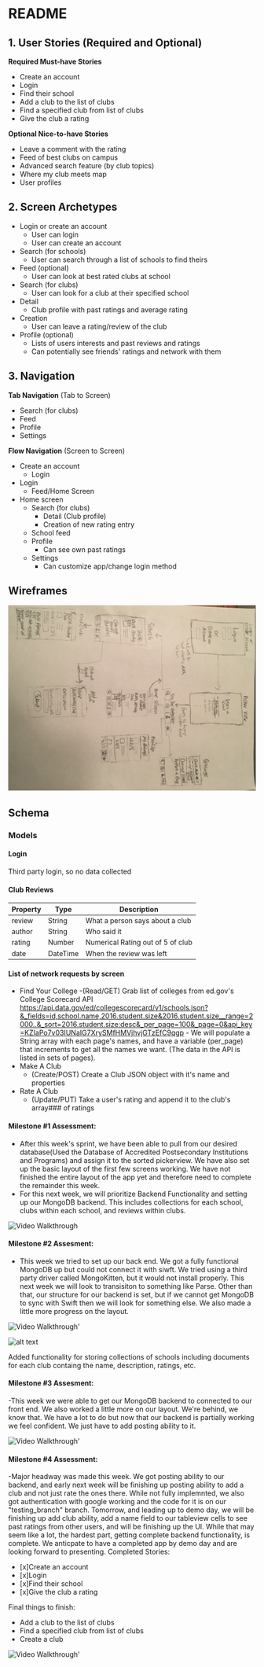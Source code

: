 
# README 

## 1. User Stories (Required and Optional)

**Required Must-have Stories**

 * Create an account
 * Login
 * Find their school
 * Add a club to the list of clubs
 * Find a specified club from list of clubs
 * Give the club a rating 
 
 
 
**Optional Nice-to-have Stories**

 * Leave a comment with the rating
 * Feed of best clubs on campus
 * Advanced search feature (by club topics)
 * Where my club meets map
 * User profiles

## 2. Screen Archetypes

 * Login or create an account
   * User can login
   * User can create an account
 * Search (for schools) 
   * User can search through a list of schools to find theirs
 * Feed (optional)
     * User can look at best rated clubs at school
 * Search (for clubs)
     * User can look for a club at their specified school
 * Detail
     * Club profile with past ratings and average rating
 * Creation
     * User can leave a rating/review of the club
 * Profile (optional)
     * Lists of users interests and past reviews and ratings
     * Can potentially see friends' ratings and network with them

## 3. Navigation

**Tab Navigation** (Tab to Screen)

 * Search (for clubs)
 * Feed
 * Profile
 * Settings

**Flow Navigation** (Screen to Screen)

 * Create an account
    * Login
 * Login 
     * Feed/Home Screen 
 * Home screen
   * Search (for clubs)
       * Detail (Club profile)
       * Creation of new rating entry
   * School feed
   * Profile
       * Can see own past ratings
   * Settings
     * Can customize app/change login method

## Wireframes
<img src="RateMyClubWireframe.jpg" width=600>


## Schema 
### Models
#### Login
   Third party login, so no data collected
   
#### Club Reviews
   
   | Property      | Type     | Description |
   | ------------- | -------- | ------------|
   | review        | String   | What a person says about a club|
   | author        | String   | Who said it|
   | rating        | Number   | Numerical Rating out of 5 of club|
   | date          | DateTime | When the review was left|
   


#### List of network requests by screen
   - Find Your College
    -(Read/GET) Grab list of colleges from ed.gov's College Scorecard API
    https://api.data.gov/ed/collegescorecard/v1/schools.json?&_fields=id,school.name,2016.student.size&2016.student.size__range=2000..&_sort=2016.student.size:desc&_per_page=100&_page=0&api_key=KZIaPo7v03IUNaIG7XrySMfHMVjhvjGTzEfC9qgp
    - We will populate a String array with each page's names, and have a variable (per_page) that increments to get all the names we want. (The data in the API is listed in sets of pages).
   - Make A Club
      - (Create/POST) Create a Club JSON object with it's name and properties 
   - Rate A Club
      - (Update/PUT) Take a user's rating and append it to the club's array### of ratings

#### Milestone #1 Assessment:
- After this week's sprint, we have been able to pull from our desired database(Used the Database of Accredited Postsecondary Institutions and Programs) and assign it to the sorted pickerview. We have also set up the basic layout of the first few screens working. We have not finished the entire layout of the app yet and therefore need to complete the remainder this week.
- For this next week, we will prioritize Backend Functionality and setting up our MongoDB backend. This includes collections for each school, clubs within each school, and reviews within clubs.


<img src='http://g.recordit.co/8Z4sgHKD2I.gif' title='Video Walkthrough' width='' alt='Video Walkthrough' />


#### Milestone #2 Assesment:
- This week we tried to set up our back end. We got a fully functional MongoDB up but could not connect it with siwft. We tried using a third party driver called MongoKitten, but it would not install properly. This next week we will look to transisiton to something like Parse. Other than that, our structure for our backend is set, but if we cannot get MongoDB to sync with Swift then we will look for something else. We also made a little more progress on the layout. 

<img src='https://i.imgur.com/0i60Kwk.gif' title='Video Walkthrough' width='' alt='Video Walkthrough' />' 

![alt text](https://i.imgur.com/7nt8V84.png)

Added functionality for storing collections of schools including documents for each club containg the name, description, ratings, etc.

#### Milestone #3 Assesment:
-This week we were able to get our MongoDB backend to connected to our front end. We also worked a little more on our layout. We're behind, we know that. We have a lot to do but now that our backend is partially working we feel confident. We just have to add posting ability to it.

<img src='https://i.imgur.com/f0G2Aum.gif' title='Video Walkthrough' width='' alt='Video Walkthrough' />' 

#### Milestone #4 Assessment:
-Major headway was made this week. We got posting ability to our backend, and early next week will be finishing up posting ability to add a club and not just rate the ones there. While not fully implemnted, we also got authentication with google working and the code for it is on our "testing_branch" branch. Tomorrow, and leading up to demo day, we will be finishing up add club ability, add a name field to our tableview cells to see past ratings from other users, and will be finishing up the UI. While that may seem like a lot, the hardest part, getting complete backend functionality, is complete. We anticpate to have a completed app by demo day and are looking forward to presenting. 
Completed Stories:
 * [x]Create an account
 * [x]Login
 * [x]Find their school
 * [x]Give the club a rating 

Final things to finish:
 * Add a club to the list of clubs
 * Find a specified club from list of clubs
 * Create a club

<img src='https://i.imgur.com/XkCyuKZ.gif' title='Video Walkthrough' width='' alt='Video Walkthrough' />' 

